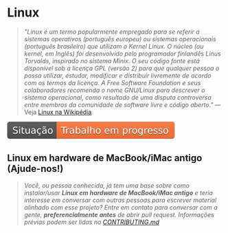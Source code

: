 # Linux
> _"Linux é um termo popularmente empregado para se referir a sistemas
operativos (português europeu) ou sistemas operacionais (português brasileiro)
que utilizam o Kernel Linux. O núcleo (ou kernel, em Inglês) foi desenvolvido
pelo programador finlandês Linus Torvalds, inspirado no sistema Minix. O seu
código fonte está disponível sob a licença GPL (versão 2) para que qualquer
pessoa o possa utilizar, estudar, modificar e distribuir livremente de acordo
com os termos da licença. A Free Software Foundation e seus colaboradores
recomenda o nome GNU/Linux para descrever o sistema operacional, como resultado
de uma disputa controversa entre membros da comunidade de software livre e
código aberto."_
— Veja [Linux na Wikipédia](https://pt.wikipedia.org/wiki/Linux)


![Situação: Trabalho em progresso](../imagens/badges/status-work-in-progress.svg)

## Linux em hardware de MacBook/iMac antigo (Ajude-nos!)
> _Você, ou pessoa conhecida, já tem uma base sobre como instalar/usar
**Linux em hardware de MacBook/iMac antigo** e teria interesse em conversar com
outras pessoas para escrever material alinhado com esse projeto? Entre em
contato para conversar com a gente, **preferencialmente antes** de abrir pull
request. Informações prévias podem ser lidas no
[CONTRIBUTING.md](../CONTRIBUTING.md)_

<!--
_Nota: este arquivo não tem conteúdo neste momento, e foi adicionado como uma potencial espera de conteúdo que pode (ou não) ser criada. Volte mais tarde. Acompanhe mais detalhes via os issues do repositório principal. (fititnt, 2019-03-17 18:04 BRT)_


> **Nota: veja também recomendações genéricas na sessão [Desenvolvimento em computador](../pc/README.md).**

-->

<!--
https://itsfoss.com/lightweight-linux-beginners/
https://fossbytes.com/best-lightweight-linux-distros/
https://www.hardware.com.br/comunidade/melhor-distro/1473421/
-->
